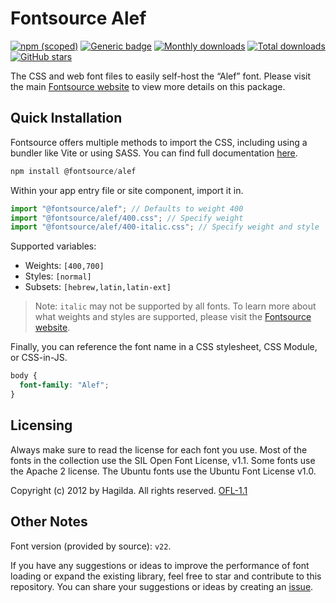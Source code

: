 # Fontsource Alef

[![npm (scoped)](https://img.shields.io/npm/v/@fontsource/alef?color=brightgreen)](https://www.npmjs.com/package/@fontsource/alef) [![Generic badge](https://img.shields.io/badge/fontsource-passing-brightgreen)](https://github.com/fontsource/fontsource) [![Monthly downloads](https://badgen.net/npm/dm/@fontsource/alef)](https://github.com/fontsource/fontsource) [![Total downloads](https://badgen.net/npm/dt/@fontsource/alef)](https://github.com/fontsource/fontsource) [![GitHub stars](https://img.shields.io/github/stars/fontsource/fontsource.svg?style=social&label=Star)](https://github.com/fontsource/fontsource/stargazers)

The CSS and web font files to easily self-host the “Alef” font. Please visit the main [Fontsource website](https://fontsource.org/fonts/alef) to view more details on this package.

## Quick Installation

Fontsource offers multiple methods to import the CSS, including using a bundler like Vite or using SASS. You can find full documentation [here](https://fontsource.org/docs/getting-started/introduction).

```javascript
npm install @fontsource/alef
```

Within your app entry file or site component, import it in.

```javascript
import "@fontsource/alef"; // Defaults to weight 400
import "@fontsource/alef/400.css"; // Specify weight
import "@fontsource/alef/400-italic.css"; // Specify weight and style
```

Supported variables:
- Weights: `[400,700]`
- Styles: `[normal]`
- Subsets: `[hebrew,latin,latin-ext]`

> Note: `italic` may not be supported by all fonts. To learn more about what weights and styles are supported, please visit the [Fontsource website](https://fontsource.org/fonts/alef).

Finally, you can reference the font name in a CSS stylesheet, CSS Module, or CSS-in-JS.

```css
body {
  font-family: "Alef";
}
```

## Licensing
Always make sure to read the license for each font you use. Most of the fonts in the collection use the SIL Open Font License, v1.1. Some fonts use the Apache 2 license. The Ubuntu fonts use the Ubuntu Font License v1.0.

Copyright (c) 2012 by Hagilda. All rights reserved.
[OFL-1.1](https://openfontlicense.org)

## Other Notes
Font version (provided by source): `v22`.

If you have any suggestions or ideas to improve the performance of font loading or expand the existing library, feel free to star and contribute to this repository. You can share your suggestions or ideas by creating an [issue](https://github.com/fontsource/fontsource/issues).